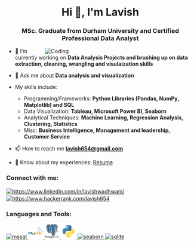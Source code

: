 <h1 align="center">Hi 👋, I'm Lavish</h1>
<h3 align="center">MSc. Graduate from Durham University and Certified Professional Data Analyst</h3>
<img align="right" alt="Coding" width="400" src="https://149695847.v2.pressablecdn.com/wp-content/uploads/2018/11/upgrade-premium-animation-dribbble.gif">

- 🔭 I’m currently working on **Data Analysis Projects and brushing up on data extraction, cleaning, wrangling and visulaization skills**

- 💬 Ask me about **Data analysis and visualization**

- My skills include:

  - Programming/Frameworks: **Python Libraries (Pandas, NumPy, Matplotlib) and SQL**
  - Data Visualization: **Tableau, Microsoft Power BI, Seaborn**
  - Analytical Techniques: **Machine Learning, Regression Analysis, Clustering, Statistics**
  - Misc: **Business Intelligence, Management and leadership, Customer Service**

- 📫 How to reach me **lavish654@gmail.com**

- 📄 Know about my experiences: [Resume](https://docs.google.com/document/d/1SvqrdK02kDLjo_Z6eN5fjy1rDcL3A-g3/edit?usp=sharing&ouid=112077269165604029729&rtpof=true&sd=true)

<h3 align="left">Connect with me:</h3>
<p align="left">
<a href="https://linkedin.com/in/https://www.linkedin.com/in/lavishwadhwani/" target="blank"><img align="center" src="https://raw.githubusercontent.com/rahuldkjain/github-profile-readme-generator/master/src/images/icons/Social/linked-in-alt.svg" alt="https://www.linkedin.com/in/lavishwadhwani/" height="30" width="40" /></a>
<a href="https://www.hackerrank.com/lavish654" target="blank"><img align="center" src="https://raw.githubusercontent.com/rahuldkjain/github-profile-readme-generator/master/src/images/icons/Social/hackerrank.svg" alt="https://www.hackerrank.com/lavish654" height="30" width="40" /></a>
</p>

<h3 align="left">Languages and Tools:</h3>
<p align="left"> <a href="https://www.microsoft.com/en-us/sql-server" target="_blank" rel="noreferrer"> <img src="https://www.svgrepo.com/show/303229/microsoft-sql-server-logo.svg" alt="mssql" width="40" height="40"/> </a> <a href="https://www.mysql.com/" target="_blank" rel="noreferrer"> <img src="https://raw.githubusercontent.com/devicons/devicon/master/icons/mysql/mysql-original-wordmark.svg" alt="mysql" width="40" height="40"/> </a> <a href="https://www.postgresql.org" target="_blank" rel="noreferrer"> <img src="https://raw.githubusercontent.com/devicons/devicon/master/icons/postgresql/postgresql-original-wordmark.svg" alt="postgresql" width="40" height="40"/> </a> <a href="https://www.python.org" target="_blank" rel="noreferrer"> <img src="https://raw.githubusercontent.com/devicons/devicon/master/icons/python/python-original.svg" alt="python" width="40" height="40"/> </a> <a href="https://seaborn.pydata.org/" target="_blank" rel="noreferrer"> <img src="https://seaborn.pydata.org/_images/logo-mark-lightbg.svg" alt="seaborn" width="40" height="40"/> </a> <a href="https://www.sqlite.org/" target="_blank" rel="noreferrer"> <img src="https://www.vectorlogo.zone/logos/sqlite/sqlite-icon.svg" alt="sqlite" width="40" height="40"/> </a> </p>
